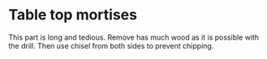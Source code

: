 # Table top mortises #
This part is long and tedious.
Remove has much wood as it is possible with the drill.
Then use chisel from both sides to prevent chipping.